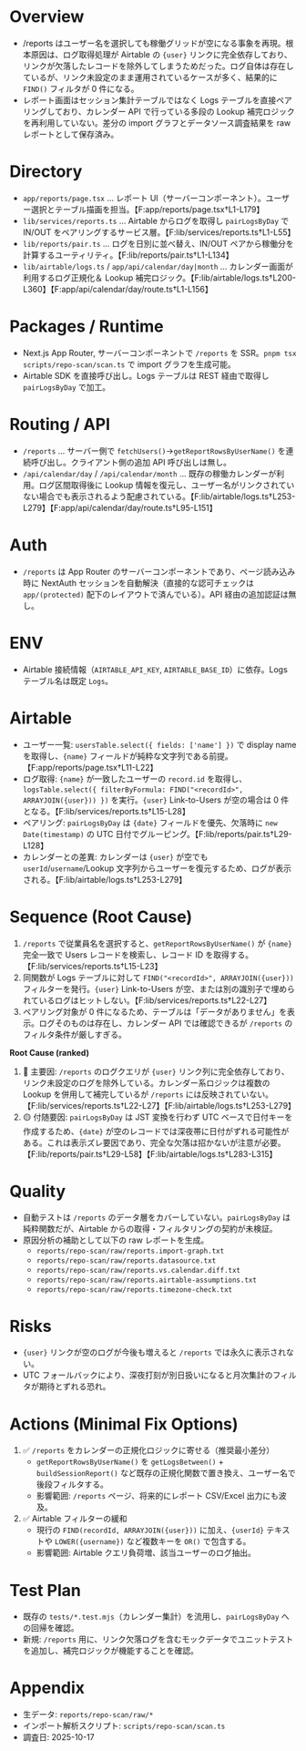 # Overview
- /reports はユーザー名を選択しても稼働グリッドが空になる事象を再現。根本原因は、ログ取得処理が Airtable の `{user}` リンクに完全依存しており、リンクが欠落したレコードを除外してしまうためだった。ログ自体は存在しているが、リンク未設定のまま運用されているケースが多く、結果的に `FIND()` フィルタが 0 件になる。
- レポート画面はセッション集計テーブルではなく Logs テーブルを直接ペアリングしており、カレンダー API で行っている多段の Lookup 補完ロジックを再利用していない。差分の import グラフとデータソース調査結果を raw レポートとして保存済み。

# Directory
- `app/reports/page.tsx` … レポート UI（サーバーコンポーネント）。ユーザー選択とテーブル描画を担当。【F:app/reports/page.tsx†L1-L179】
- `lib/services/reports.ts` … Airtable からログを取得し `pairLogsByDay` で IN/OUT をペアリングするサービス層。【F:lib/services/reports.ts†L1-L55】
- `lib/reports/pair.ts` … ログを日別に並べ替え、IN/OUT ペアから稼働分を計算するユーティリティ。【F:lib/reports/pair.ts†L1-L134】
- `lib/airtable/logs.ts` / `app/api/calendar/day|month` … カレンダー画面が利用するログ正規化＆ Lookup 補完ロジック。【F:lib/airtable/logs.ts†L200-L360】【F:app/api/calendar/day/route.ts†L1-L156】

# Packages / Runtime
- Next.js App Router, サーバーコンポーネントで `/reports` を SSR。`pnpm tsx scripts/repo-scan/scan.ts` で import グラフを生成可能。
- Airtable SDK を直接呼び出し。Logs テーブルは REST 経由で取得し `pairLogsByDay` で加工。

# Routing / API
- `/reports` … サーバー側で `fetchUsers()`→`getReportRowsByUserName()` を連続呼び出し。クライアント側の追加 API 呼び出しは無し。
- `/api/calendar/day` / `/api/calendar/month` … 既存の稼働カレンダーが利用。ログ区間取得後に Lookup 情報を復元し、ユーザー名がリンクされていない場合でも表示されるよう配慮されている。【F:lib/airtable/logs.ts†L253-L279】【F:app/api/calendar/day/route.ts†L95-L151】

# Auth
- `/reports` は App Router のサーバーコンポーネントであり、ページ読み込み時に NextAuth セッションを自動解決（直接的な認可チェックは `app/(protected)` 配下のレイアウトで済んでいる）。API 経由の追加認証は無し。

# ENV
- Airtable 接続情報（`AIRTABLE_API_KEY`, `AIRTABLE_BASE_ID`）に依存。Logs テーブル名は既定 `Logs`。

# Airtable
- ユーザー一覧: `usersTable.select({ fields: ['name'] })` で display name を取得し、`{name}` フィールドが純粋な文字列である前提。【F:app/reports/page.tsx†L11-L22】
- ログ取得: `{name}` が一致したユーザーの `record.id` を取得し、`logsTable.select({ filterByFormula: FIND("<recordId>", ARRAYJOIN({user})) })` を実行。`{user}` Link-to-Users が空の場合は 0 件となる。【F:lib/services/reports.ts†L15-L28】
- ペアリング: `pairLogsByDay` は `{date}` フィールドを優先、欠落時に `new Date(timestamp)` の UTC 日付でグルーピング。【F:lib/reports/pair.ts†L29-L128】
- カレンダーとの差異: カレンダーは `{user}` が空でも `userId`/`username`/Lookup 文字列からユーザーを復元するため、ログが表示される。【F:lib/airtable/logs.ts†L253-L279】

# Sequence (Root Cause)
1. `/reports` で従業員名を選択すると、`getReportRowsByUserName()` が `{name}` 完全一致で Users レコードを検索し、レコード ID を取得する。【F:lib/services/reports.ts†L15-L23】
2. 同関数が Logs テーブルに対して `FIND("<recordId>", ARRAYJOIN({user}))` フィルターを発行。`{user}` Link-to-Users が空、または別の識別子で埋められているログはヒットしない。【F:lib/services/reports.ts†L22-L27】
3. ペアリング対象が 0 件になるため、テーブルは「データがありません」を表示。ログそのものは存在し、カレンダー API では確認できるが `/reports` のフィルタ条件が厳しすぎる。

**Root Cause (ranked)**
1. 🔴 主要因: `/reports` のログクエリが `{user}` リンク列に完全依存しており、リンク未設定のログを除外している。カレンダー系ロジックは複数の Lookup を併用して補完しているが `/reports` には反映されていない。【F:lib/services/reports.ts†L22-L27】【F:lib/airtable/logs.ts†L253-L279】
2. 🟡 付随要因: `pairLogsByDay` は JST 変換を行わず UTC ベースで日付キーを作成するため、`{date}` が空のレコードでは深夜帯に日付がずれる可能性がある。これは表示ズレ要因であり、完全な欠落は招かないが注意が必要。【F:lib/reports/pair.ts†L29-L58】【F:lib/airtable/logs.ts†L283-L315】

# Quality
- 自動テストは `/reports` のデータ層をカバーしていない。`pairLogsByDay` は純粋関数だが、Airtable からの取得・フィルタリングの契約が未検証。
- 原因分析の補助として以下の raw レポートを生成。
  - `reports/repo-scan/raw/reports.import-graph.txt`
  - `reports/repo-scan/raw/reports.datasource.txt`
  - `reports/repo-scan/raw/reports.vs.calendar.diff.txt`
  - `reports/repo-scan/raw/reports.airtable-assumptions.txt`
  - `reports/repo-scan/raw/reports.timezone-check.txt`

# Risks
- `{user}` リンクが空のログが今後も増えると `/reports` では永久に表示されない。
- UTC フォールバックにより、深夜打刻が別日扱いになると月次集計のフィルタが期待とずれる恐れ。

# Actions (Minimal Fix Options)
1. ✅ `/reports` をカレンダーの正規化ロジックに寄せる（推奨最小差分）
   - `getReportRowsByUserName()` を `getLogsBetween()` + `buildSessionReport()` など既存の正規化関数で置き換え、ユーザー名で後段フィルタする。
   - 影響範囲: `/reports` ページ、将来的にレポート CSV/Excel 出力にも波及。
2. ✅ Airtable フィルターの緩和
   - 現行の `FIND(recordId, ARRAYJOIN({user}))` に加え、`{userId}` テキストや `LOWER({username})` など複数キーを `OR()` で包含する。
   - 影響範囲: Airtable クエリ負荷増、該当ユーザーのログ抽出。

# Test Plan
- 既存の `tests/*.test.mjs`（カレンダー集計）を流用し、`pairLogsByDay` への回帰を確認。
- 新規: `/reports` 用に、リンク欠落ログを含むモックデータでユニットテストを追加し、補完ロジックが機能することを確認。

# Appendix
- 生データ: `reports/repo-scan/raw/*`
- インポート解析スクリプト: `scripts/repo-scan/scan.ts`
- 調査日: 2025-10-17

